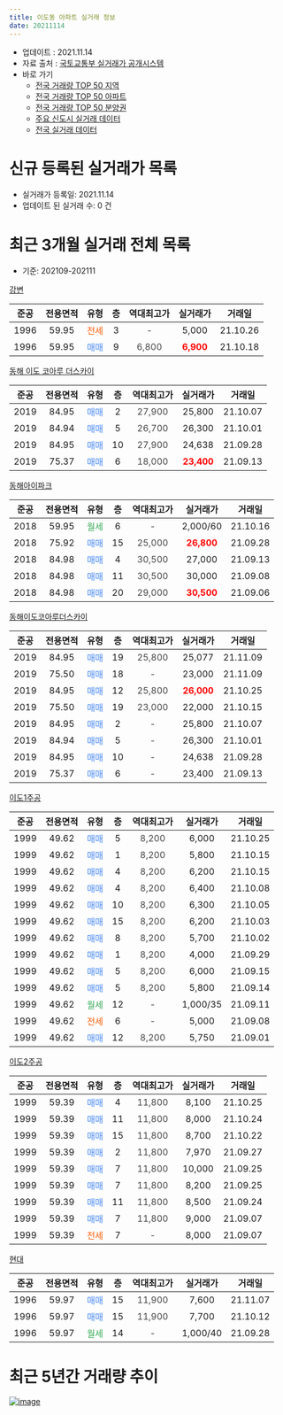 ```yaml
---
title: 이도동 아파트 실거래 정보
date: 20211114
---
```


* 업데이트 : 2021.11.14
* 자료 출처 : [국토교통부 실거래가 공개시스템](http://rt.molit.go.kr)
* 바로 가기
    * [전국 거래량 TOP 50 지역](https://apt-info.github.io/apt-trade-info/tr)
    * [전국 거래량 TOP 50 아파트](https://apt-info.github.io/apt-trade-info/ta)
    * [전국 거래량 TOP 50 분양권](https://apt-info.github.io/apt-trade-info/tb)
    * [주요 신도시 실거래 데이터](https://apt-info.github.io/apt-trade-info/newtown)
    * [전국 실거래 데이터](https://apt-info.github.io/apt-trade-info/all)



<script async src="https://pagead2.googlesyndication.com/pagead/js/adsbygoogle.js"></script>
<!-- 기본광고 -->
<ins class="adsbygoogle"
     style="display:block"
     data-ad-client="ca-pub-1142216861245946"
     data-ad-slot="4805727019"
     data-ad-format="auto"
     data-full-width-responsive="true"></ins>
<script>
     (adsbygoogle = window.adsbygoogle || []).push({});
</script>


# 신규 등록된 실거래가 목록

* 실거래가 등록일: 2021.11.14
* 업데이트 된 실거래 수: 0 건




<script async src="https://pagead2.googlesyndication.com/pagead/js/adsbygoogle.js"></script>
<!-- 기본광고 -->
<ins class="adsbygoogle"
     style="display:block"
     data-ad-client="ca-pub-1142216861245946"
     data-ad-slot="4805727019"
     data-ad-format="auto"
     data-full-width-responsive="true"></ins>
<script>
     (adsbygoogle = window.adsbygoogle || []).push({});
</script>


# 최근 3개월 실거래 전체 목록
* 기준: 202109-202111


[강변](https://search.naver.com/search.naver?query=%EA%B0%95%EB%B3%80)

|준공|전용면적|유형|층|역대최고가|실거래가|거래일|
|:---:|:---:|:---:|:---:|:---:|:---:|:---:|
|1996|59.95|<span style="color:#FF5A00">전세</span>|3|<span style="color:#444444">-</span>|5,000|21.10.26|
|1996|59.95|<span style="color:#4285F3">매매</span>|9|<span style="color:#444444">6,800</span>|<b><span style="color:#FF0000">6,900</span></b>|21.10.18|

[동해 이도 코아루 더스카이](https://search.naver.com/search.naver?query=%EB%8F%99%ED%95%B4+%EC%9D%B4%EB%8F%84+%EC%BD%94%EC%95%84%EB%A3%A8+%EB%8D%94%EC%8A%A4%EC%B9%B4%EC%9D%B4)

|준공|전용면적|유형|층|역대최고가|실거래가|거래일|
|:---:|:---:|:---:|:---:|:---:|:---:|:---:|
|2019|84.95|<span style="color:#4285F3">매매</span>|2|<span style="color:#444444">27,900</span>|25,800|21.10.07|
|2019|84.94|<span style="color:#4285F3">매매</span>|5|<span style="color:#444444">26,700</span>|26,300|21.10.01|
|2019|84.95|<span style="color:#4285F3">매매</span>|10|<span style="color:#444444">27,900</span>|24,638|21.09.28|
|2019|75.37|<span style="color:#4285F3">매매</span>|6|<span style="color:#444444">18,000</span>|<b><span style="color:#FF0000">23,400</span></b>|21.09.13|

[동해아이파크](https://search.naver.com/search.naver?query=%EB%8F%99%ED%95%B4%EC%95%84%EC%9D%B4%ED%8C%8C%ED%81%AC)

|준공|전용면적|유형|층|역대최고가|실거래가|거래일|
|:---:|:---:|:---:|:---:|:---:|:---:|:---:|
|2018|59.95|<span style="color:#34A853">월세</span>|6|<span style="color:#444444">-</span>|2,000/60|21.10.16|
|2018|75.92|<span style="color:#4285F3">매매</span>|15|<span style="color:#444444">25,000</span>|<b><span style="color:#FF0000">26,800</span></b>|21.09.28|
|2018|84.98|<span style="color:#4285F3">매매</span>|4|<span style="color:#444444">30,500</span>|27,000|21.09.13|
|2018|84.98|<span style="color:#4285F3">매매</span>|11|<span style="color:#444444">30,500</span>|30,000|21.09.08|
|2018|84.98|<span style="color:#4285F3">매매</span>|20|<span style="color:#444444">29,000</span>|<b><span style="color:#FF0000">30,500</span></b>|21.09.06|

[동해이도코아루더스카이](https://search.naver.com/search.naver?query=%EB%8F%99%ED%95%B4%EC%9D%B4%EB%8F%84%EC%BD%94%EC%95%84%EB%A3%A8%EB%8D%94%EC%8A%A4%EC%B9%B4%EC%9D%B4)

|준공|전용면적|유형|층|역대최고가|실거래가|거래일|
|:---:|:---:|:---:|:---:|:---:|:---:|:---:|
|2019|84.95|<span style="color:#4285F3">매매</span>|19|<span style="color:#444444">25,800</span>|25,077|21.11.09|
|2019|75.50|<span style="color:#4285F3">매매</span>|18|<span style="color:#444444">-</span>|23,000|21.11.09|
|2019|84.95|<span style="color:#4285F3">매매</span>|12|<span style="color:#444444">25,800</span>|<b><span style="color:#FF0000">26,000</span></b>|21.10.25|
|2019|75.50|<span style="color:#4285F3">매매</span>|19|<span style="color:#444444">23,000</span>|22,000|21.10.15|
|2019|84.95|<span style="color:#4285F3">매매</span>|2|<span style="color:#444444">-</span>|25,800|21.10.07|
|2019|84.94|<span style="color:#4285F3">매매</span>|5|<span style="color:#444444">-</span>|26,300|21.10.01|
|2019|84.95|<span style="color:#4285F3">매매</span>|10|<span style="color:#444444">-</span>|24,638|21.09.28|
|2019|75.37|<span style="color:#4285F3">매매</span>|6|<span style="color:#444444">-</span>|23,400|21.09.13|

[이도1주공](https://search.naver.com/search.naver?query=%EC%9D%B4%EB%8F%841%EC%A3%BC%EA%B3%B5)

|준공|전용면적|유형|층|역대최고가|실거래가|거래일|
|:---:|:---:|:---:|:---:|:---:|:---:|:---:|
|1999|49.62|<span style="color:#4285F3">매매</span>|5|<span style="color:#444444">8,200</span>|6,000|21.10.25|
|1999|49.62|<span style="color:#4285F3">매매</span>|1|<span style="color:#444444">8,200</span>|5,800|21.10.15|
|1999|49.62|<span style="color:#4285F3">매매</span>|4|<span style="color:#444444">8,200</span>|6,200|21.10.15|
|1999|49.62|<span style="color:#4285F3">매매</span>|4|<span style="color:#444444">8,200</span>|6,400|21.10.08|
|1999|49.62|<span style="color:#4285F3">매매</span>|10|<span style="color:#444444">8,200</span>|6,300|21.10.05|
|1999|49.62|<span style="color:#4285F3">매매</span>|15|<span style="color:#444444">8,200</span>|6,200|21.10.03|
|1999|49.62|<span style="color:#4285F3">매매</span>|8|<span style="color:#444444">8,200</span>|5,700|21.10.02|
|1999|49.62|<span style="color:#4285F3">매매</span>|1|<span style="color:#444444">8,200</span>|4,000|21.09.29|
|1999|49.62|<span style="color:#4285F3">매매</span>|5|<span style="color:#444444">8,200</span>|6,000|21.09.15|
|1999|49.62|<span style="color:#4285F3">매매</span>|5|<span style="color:#444444">8,200</span>|5,800|21.09.14|
|1999|49.62|<span style="color:#34A853">월세</span>|12|<span style="color:#444444">-</span>|1,000/35|21.09.11|
|1999|49.62|<span style="color:#FF5A00">전세</span>|6|<span style="color:#444444">-</span>|5,000|21.09.08|
|1999|49.62|<span style="color:#4285F3">매매</span>|12|<span style="color:#444444">8,200</span>|5,750|21.09.01|

[이도2주공](https://search.naver.com/search.naver?query=%EC%9D%B4%EB%8F%842%EC%A3%BC%EA%B3%B5)

|준공|전용면적|유형|층|역대최고가|실거래가|거래일|
|:---:|:---:|:---:|:---:|:---:|:---:|:---:|
|1999|59.39|<span style="color:#4285F3">매매</span>|4|<span style="color:#444444">11,800</span>|8,100|21.10.25|
|1999|59.39|<span style="color:#4285F3">매매</span>|11|<span style="color:#444444">11,800</span>|8,000|21.10.24|
|1999|59.39|<span style="color:#4285F3">매매</span>|15|<span style="color:#444444">11,800</span>|8,700|21.10.22|
|1999|59.39|<span style="color:#4285F3">매매</span>|2|<span style="color:#444444">11,800</span>|7,970|21.09.27|
|1999|59.39|<span style="color:#4285F3">매매</span>|7|<span style="color:#444444">11,800</span>|10,000|21.09.25|
|1999|59.39|<span style="color:#4285F3">매매</span>|7|<span style="color:#444444">11,800</span>|8,200|21.09.25|
|1999|59.39|<span style="color:#4285F3">매매</span>|11|<span style="color:#444444">11,800</span>|8,500|21.09.24|
|1999|59.39|<span style="color:#4285F3">매매</span>|7|<span style="color:#444444">11,800</span>|9,000|21.09.07|
|1999|59.39|<span style="color:#FF5A00">전세</span>|7|<span style="color:#444444">-</span>|8,000|21.09.07|


<script async src="https://pagead2.googlesyndication.com/pagead/js/adsbygoogle.js"></script>
<!-- 기본광고 -->
<ins class="adsbygoogle"
     style="display:block"
     data-ad-client="ca-pub-1142216861245946"
     data-ad-slot="4805727019"
     data-ad-format="auto"
     data-full-width-responsive="true"></ins>
<script>
     (adsbygoogle = window.adsbygoogle || []).push({});
</script>


[현대](https://search.naver.com/search.naver?query=%ED%98%84%EB%8C%80)

|준공|전용면적|유형|층|역대최고가|실거래가|거래일|
|:---:|:---:|:---:|:---:|:---:|:---:|:---:|
|1996|59.97|<span style="color:#4285F3">매매</span>|15|<span style="color:#444444">11,900</span>|7,600|21.11.07|
|1996|59.97|<span style="color:#4285F3">매매</span>|15|<span style="color:#444444">11,900</span>|7,700|21.10.12|
|1996|59.97|<span style="color:#34A853">월세</span>|14|<span style="color:#444444">-</span>|1,000/40|21.09.28|



<script async src="https://pagead2.googlesyndication.com/pagead/js/adsbygoogle.js"></script>
<!-- 기본광고 -->
<ins class="adsbygoogle"
     style="display:block"
     data-ad-client="ca-pub-1142216861245946"
     data-ad-slot="4805727019"
     data-ad-format="auto"
     data-full-width-responsive="true"></ins>
<script>
     (adsbygoogle = window.adsbygoogle || []).push({});
</script>


# 최근 5년간 거래량 추이


<div style="width:100%;">
    <canvas id="deal_progress" height="200"></canvas>
</div>

<script>
new Chart(document.getElementById("deal_progress"), {
    type: 'line',
    data: {
        labels: ['16.01','16.02','16.03','16.04','16.05','16.06','16.07','16.08','16.09','16.10','16.11','16.12','17.01','17.02','17.03','17.04','17.05','17.06','17.07','17.08','17.09','17.10','17.11','17.12','18.01','18.02','18.03','18.04','18.05','18.06','18.07','18.08','18.09','18.10','18.11','18.12','19.01','19.02','19.03','19.04','19.05','19.06','19.07','19.08','19.09','19.10','19.11','19.12','20.01','20.02','20.03','20.04','20.05','20.06','20.07','20.08','20.09','20.10','20.11','20.12','21.01','21.02','21.03','21.04','21.05','21.06','21.07','21.08','21.09','21.10','21.11'],
        datasets: [{
            label: '매매/분양권',
            data: [4,2,12,4,4,3,4,5,5,9,7,9,27,9,11,8,21,7,8,11,12,10,6,5,13,5,10,11,12,7,6,8,15,18,22,10,14,8,7,5,3,6,4,5,2,8,10,4,11,16,13,7,6,7,14,9,8,16,19,10,12,21,36,33,22,19,19,24,17,18,3],
            borderColor: "rgba(66, 133, 243, 1)",
            backgroundColor: "rgba(66, 133, 243, 0.05)",
            borderWidth: 1,
            pointRadius: 0,
            fill: false,
            lineTension: 0
        },{
            label: '전/월세',
            data: [4,4,1,6,2,3,2,2,1,6,1,3,6,11,6,2,5,5,5,6,2,6,1,3,2,2,2,5,2,4,4,3,4,6,7,14,11,19,5,2,3,5,1,6,1,6,0,4,11,20,8,6,9,5,8,8,7,9,17,4,7,5,7,6,11,5,1,4,4,2,0],
            borderColor: "rgba(255, 90, 0, 1)",
            backgroundColor: "rgba(255, 90, 0, 0.05)",
            borderWidth: 1,
            pointRadius: 0,
            fill: false,
            lineTension: 0
        },{
            label: '합계',
            data: [8,6,13,10,6,6,6,7,6,15,8,12,33,20,17,10,26,12,13,17,14,16,7,8,15,7,12,16,14,11,10,11,19,24,29,24,25,27,12,7,6,11,5,11,3,14,10,8,22,36,21,13,15,12,22,17,15,25,36,14,19,26,43,39,33,24,20,28,21,20,3],
            borderColor: "rgba(0, 0, 0, 1)",
            backgroundColor: "rgba(0, 0, 0, 0.03)",
            borderWidth: 0.1,
            pointRadius: 0,
            fill: true,
            lineTension: 0
        }
        ]
    },
    options: {
        responsive: true,
        title: {
            display: false
        },
        tooltips: {
            mode: 'index',
            intersect: false
        },
        hover: {
            mode: 'nearest',
            intersect: true
        },
        scales: {
            xAxes: [{
                display: true,
                scaleLabel: {
                    display: true,
                    labelString: '년/월'
                }
            }],
            yAxes: [{
                display: true,
                ticks: {
                    suggestedMin: 0,
                },
                scaleLabel: {
                    display: true,
                    labelString: '실거래 수'
                }
            }]
        }
    }
});

</script>


[![image](https://apt-info.github.io/images/2020-01-03-apt-trade-info/1024x500.png)](https://play.google.com/store/apps/details?id=com.aptinfo.apttradeinfo)

